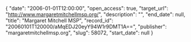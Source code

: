 {
  "date": "2006-01-01T12:00:00", 
  "open_access": true, 
  "target_url": "http://www.margaretmitchellmsp.org/", 
  "description": "", 
  "end_date": null, 
  "title": "Margaret Mitchell MSP", 
  "record_id": "20060101T120000/aMqEDJ20eyY94W1r9DMT1A==", 
  "publisher": "margaretmitchellmsp.org", 
  "slug": 58072, 
  "start_date": null
}

